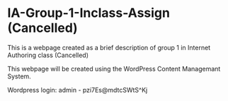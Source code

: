 # IA-Group-1-Inclass-Assign (Cancelled)

This is a webpage created as a brief description of group 1 in Internet Authoring class (Cancelled)

This webpage will be created using the WordPress Content Managemant System.

Wordpress login:
admin - pzi7Es@mdtcSWtS^Kj
